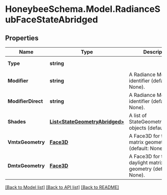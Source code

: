 
# HoneybeeSchema.Model.RadianceSubFaceStateAbridged

## Properties

Name | Type | Description | Notes
------------ | ------------- | ------------- | -------------
**Type** | **string** |  | [optional] [readonly] [default to "RadianceSubFaceStateAbridged"]
**Modifier** | **string** | A Radiance Modifier identifier (default: None). | [optional] 
**ModifierDirect** | **string** | A Radiance Modifier identifier (default: None). | [optional] 
**Shades** | [**List&lt;StateGeometryAbridged&gt;**](StateGeometryAbridged.md) | A list of StateGeometryAbridged objects (default: None). | [optional] 
**VmtxGeometry** | [**Face3D**](Face3D.md) | A Face3D for the view matrix geometry (default: None). | [optional] 
**DmtxGeometry** | [**Face3D**](Face3D.md) | A Face3D for the daylight matrix geometry (default: None). | [optional] 

[[Back to Model list]](../README.md#documentation-for-models)
[[Back to API list]](../README.md#documentation-for-api-endpoints)
[[Back to README]](../README.md)

